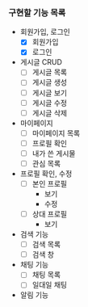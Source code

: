### 구현할 기능 목록

- 회원가입, 로그인
  - [x] 회원가입
  - [x] 로그인
- 게시글 CRUD
  - [ ] 게시글 목록
  - [ ] 게시글 생성
  - [ ] 게시글 보기
  - [ ] 게시글 수정
  - [ ] 게시글 삭제
- 마이페이지
  - [ ] 마이페이지 목록
  - [ ] 프로필 확인
  - [ ] 내가 쓴 게시물
  - [ ] 관심 목록
- 프로필 확인, 수정
  - [ ] 본인 프로필
    - 보기
    - 수정
  - [ ] 상대 프로필 
    - 보기
- 검색 기능
  - [ ] 검색 목록
  - [ ] 검색 창
- 채팅 기능
  - [ ] 채팅 목록
  - [ ] 일대일 채팅
- 알림 기능